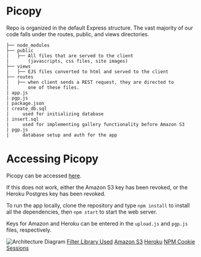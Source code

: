 # Picopy
Repo is organized in the default Express structure.
The vast majority of our code falls under the routes, public, and views directories.
```
├── node_modules
├── public
|   ├── All files that are served to the client
|       (javascripts, css files, site images)
├── views
|   ├── EJS files converted to html and served to the client
├── routes
|   ├── when client sends a REST request, they are directed to
|       one of these files.
| app.js
| pgp.js
| package.json
| create_db.sql
|     used for initializing database
| insert.sql
|     used for implementing gallery functionality before Amazon S3
| pgp.js
|     database setup and auth for the app
```

# Accessing Picopy

Picopy can be accessed [here](http://picopyimages.herokuapp.com/).

If this does not work, either the Amazon S3 key has been revoked, or the Heroku Postgres key has been revoked.

To run the app locally, clone the repository and type
`npm install`
to install all the dependencies, then
`npm start`
to start the web server.

Keys for Amazon and Heroku can be entered in the `upload.js` and `pgp.js` files, respectively.

![Architecture Diagram](https://imgur.com/a/diC0IVu)
[Filter Library Used](https://github.com/arahaya/ImageFilters.js)
[Amazon S3](https://aws.amazon.com/free/storage/?sc_channel=PS&sc_campaign=acquisition_US&sc_publisher=google&sc_medium=ACQ-P%7CPS-GO%7CBrand%7CDesktop%7CSU%7CStorage%7CS3%7CUS%7CEN%7CText&sc_content=s3_e&sc_detail=amazon%20s3&sc_category=Storage&sc_segment=293617570044&sc_matchtype=e&sc_country=US&s_kwcid=AL!4422!3!293617570044!e!!g!!amazon%20s3&ef_id=CjwKCAjw1v_0BRAkEiwALFkj5gmtOxfFzd_dSxfovDvFwgfGnNHXNAAMCzQ8AmzPD0yVC9xfEcosuRoC2kwQAvD_BwE:G:s)
[Heroku](https://www.heroku.com/)
[NPM Cookie Sessions](https://www.npmjs.com/package/cookie-session)

